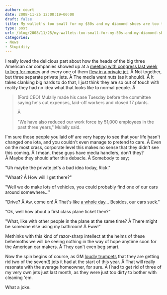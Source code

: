 ```yaml
---
author: court
date: 2008-11-25 12:00:19+00:00
draft: false
title: My wallet's too small for my $50s and my diamond shoes are too tight
type: post
url: /blog/2008/11/25/my-wallets-too-small-for-my-50s-and-my-diamond-shoes-are-too-tight/
categories:
- News
- Stupidity
---
```


I really loved the delicious part about how the heads of the big three American car companies showed up at a [meeting with congress last week to beg for money](http://www.foxnews.com/story/0,2933,447749,00.html) and every one of them [flew in a private jet](http://abcnews.go.com/Blotter/WallStreet/Story?id=6285739&page=1). Â Not together, but three separate private jets. Â The media went nuts (as it should). Â It takes clanking big nards to do that, I just think they are so out of touch with reality they had no idea what that looks like to normal people. Â 


<blockquote>(Ford CEO) Mulally made his case Tuesday before the committee saying he's cut expenses, laid-off workers and closed 17 plants.

Â 

"We have also reduced our work force by 51,000 employees in the past three years," Mulally said.</blockquote>


I'm sure those people you laid off are very happy to see that your life hasn't changed one iota, and you couldn't even manage to pretend to care. Â Even on the most crass, corporate level this makes no sense that they didn't see this coming. Â I mean, these guys have media handlers, don't they? Â Maybe they should after this debacle. Â Somebody to say;

"Uh maybe the private jet's a bad idea today, Rick."

"Whaat? Â How will I get there?"

"Well we do make lots of vehicles, you could probably find one of our cars around somewhere..."

"Drive? Â Aw, come on! Â That's like [a whole day](http://maps.google.com/maps?f=d&saddr=detroit&daddr=washington&hl=en&geocode=&mra=ls&sll=45.289665,-75.893432&sspn=0.010522,0.018132&g=28+Nairn+St,+Kanata,+ON,+Canada&ie=UTF8&ll=39.516755,-78.546753&spn=2.953439,4.641724&z=8)... Besides, our cars suck."

"Ok, well how about a first class plane ticket then?"

"What, like with other people in the plane at the same time? Â There might be someone else using my bathroom! Â Eww!"

Methinks with this kind of razor-sharp intellect at the helms of these behemoths we will be seeing nothing in the way of hope anytime soon for the American car makers. Â They can't even beg smart.

Now the spin begins of course, as GM [loudly trumpets](http://news.yahoo.com/s/nm/20081121/bs_nm/us_gm) that they are getting rid two of the seven(!) jets it had at the start of this year. Â That will really resonate with the average homeowner, for sure. Â I had to get rid of three of my very own jets just last month, as they were just too dirty to bother with cleaning 'em.

What a joke.
